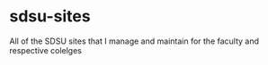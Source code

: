 # sdsu-sites
All of the SDSU sites that I manage and maintain for the faculty and respective colelges
